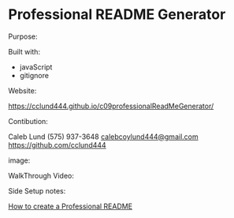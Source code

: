 # Professional README Generator 

Purpose:


Built with:
* javaScript
* gitignore

Website:

https://cclund444.github.io/c09professionalReadMeGenerator/

Contibution:

Caleb Lund
(575) 937-3648
calebcoylund444@gmail.com
https://github.com/cclund444

image:


WalkThrough Video:

Side Setup notes:



[How to create a Professional README](./readme-guide.md)


